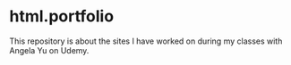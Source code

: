 # html.portfolio
This repository is about the sites I have worked on during my classes with Angela Yu on Udemy.
